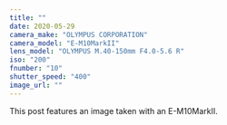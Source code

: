 ```yaml
---
title: ""
date: 2020-05-29
camera_make: "OLYMPUS CORPORATION"
camera_model: "E-M10MarkII"
lens_model: "OLYMPUS M.40-150mm F4.0-5.6 R"
iso: "200"
fnumber: "10"
shutter_speed: "400"
image_url: ""
---
```


This post features an image taken with an E-M10MarkII.